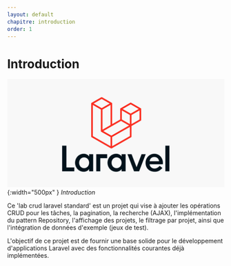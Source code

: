 ```yaml
---
layout: default
chapitre: introduction
order: 1
---
```



# Introduction



![Introduction](./images/introduction.png){:width="500px" }
*Introduction*

<!-- note -->

Ce 'lab crud laravel standard' est un projet qui vise à ajouter les opérations CRUD pour les tâches, la pagination, la recherche (AJAX), l'implémentation du pattern Repository, l'affichage des projets, le filtrage par projet, ainsi que l'intégration de données d'exemple (jeux de test).

L'objectif de ce projet est de fournir une base solide pour le développement d'applications Laravel avec des fonctionnalités courantes déjà implémentées.


<!-- new slide -->
